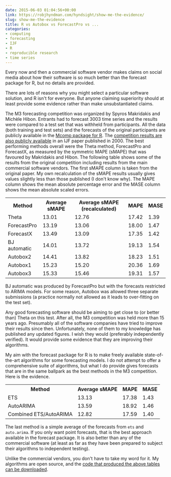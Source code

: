 ```yaml
---
date: 2015-06-03 01:04:56+00:00
link: https://robjhyndman.com/hyndsight/show-me-the-evidence/
slug: show-me-the-evidence
title: R vs Autobox vs ForecastPro vs ...
categories:
- computing
- forecasting
- IJF
- R
- reproducible research
- time series
---
```


Every now and then a commercial software vendor makes claims on social media about how their software is so much better than the forecast package for R, but no details are provided.

There are lots of reasons why you might select a particular software solution, and R isn't for everyone. But anyone claiming superiority should at least provide some evidence rather than make unsubstantiated claims.<!-- more -->

The M3 forecasting competition was organized by Spyros Makridakis and Michèle Hibon. Entrants had to forecast 3003 time series and the results were compared to a test set that was withheld from participants. All the data (both training and test sets) and the forecasts of the original participants are publicly available in the [Mcomp package for R](http://cran.r-project.org/package=Mcomp). The [competition results are also publicly available](https://doi.org/10.1016/S0169-2070(00)00057-1) in an IJF paper published in 2000. The best performing methods overall were the Theta method, ForecastPro and ForecastX, as measured by the symmetric MAPE (sMAPE) that was favoured by Makridakis and Hibon. The following table shows some of the results from the original competition including results from the main commercial software vendors. The first sMAPE column is taken from the original paper. My own recalculation of the sMAPE results usually gives values slightly less than those published (I don't know why). The MAPE column shows the mean absolute percentage error and the MASE column shows the mean absolute scaled errors.

<table >
<tbody >
<tr >
<th><b>Method</b></th>
<th><b>Average sMAPE</b></th>
<th><b>Average sMAPE (recalculated)</b></th>
<th><b>MAPE</b></th>
<th><b>MASE</b></th>
</tr>
<tr >

<td >Theta
</td>

<td >13.01
</td>

<td >12.76
</td>

<td >17.42
</td>

<td >1.39
</td>
</tr>
<tr >

<td >ForecastPro
</td>

<td >13.19
</td>

<td >13.06
</td>

<td >18.00
</td>

<td >1.47
</td>
</tr>
<tr >

<td >ForecastX
</td>

<td >13.49
</td>

<td >13.09
</td>

<td >17.35
</td>

<td >1.42
</td>
</tr>
<tr >

<td >BJ automatic
</td>

<td >14.01
</td>

<td >13.72
</td>

<td >19.13
</td>

<td >1.54
</td>
</tr>
<tr >

<td >Autobox2
</td>

<td >14.41
</td>

<td >13.82
</td>

<td >18.23
</td>

<td >1.51
</td>
</tr>
<tr >

<td >Autobox1
</td>

<td >15.23
</td>

<td >15.20
</td>

<td >20.36
</td>

<td >1.69
</td>
</tr>
<tr >

<td >Autobox3
</td>

<td >15.33
</td>

<td >15.46
</td>

<td >19.31
</td>

<td >1.57
</td>
</tr>
</tbody>
</table>

BJ automatic was produced by ForecastPro but with the forecasts restricted to ARIMA models. For some reason, Autobox was allowed three separate submissions (a practice normally not allowed as it leads to over-fitting on the test set).

Any good forecasting software should be aiming to get close to (or better than) Theta on this test. After all, the M3 competition was held more than 15 years ago. Presumably all of the software companies have tried to improve their results since then. Unfortunately, none of them to my knowledge has published any updated figures. I wish they would (preferably independently verified). It would provide some evidence that they are improving their algorithms.

My aim with the forecast package for R is to make freely available state-of-the-art algorithms for some forecasting models. I do not attempt to offer a comprehensive suite of algorithms, but what I do provide gives forecasts that are in the same ballpark as the best methods in the M3 competition. Here is the evidence.

<table >
<tbody >
<tr >
<th><b>Method</b></th>
<th><b>Average sMAPE</b></th>
<th><b>MAPE</b></th>
<th><b>MASE</b></th>
</tr>
<tr >

<td >ETS
</td>

<td >13.13
</td>

<td >17.38
</td>

<td >1.43
</td>
</tr>
<tr >

<td >AutoARIMA
</td>

<td >13.59
</td>

<td >18.92
</td>

<td >1.46
</td>
</tr>
<tr >

<td >Combined ETS/AutoARIMA
</td>

<td >12.82
</td>

<td >17.59
</td>

<td >1.40
</td>
</tr>
</tbody>
</table>

The last method is a simple average of the forecasts from `ets` and `auto.arima`. If you only want point forecasts, that is the best approach available in the forecast package. It is also better than any of the commercial software (at least as far as they have been prepared to subject their algorithms to independent testing).

Unlike the commercial vendors, you don't have to take my word for it. My algorithms are open source, and the [code that produced the above tables can be downloaded](https://robjhyndman.com/Rfiles/m3comparisons.R).
